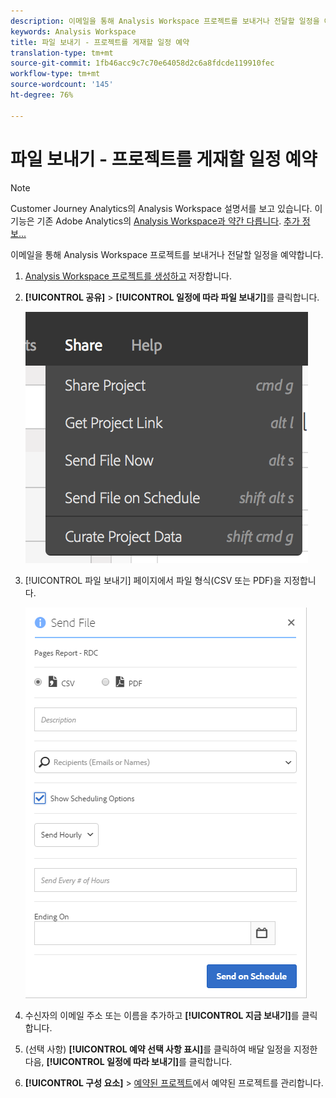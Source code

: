 ```yaml
---
description: 이메일을 통해 Analysis Workspace 프로젝트를 보내거나 전달할 일정을 예약합니다.
keywords: Analysis Workspace
title: 파일 보내기 - 프로젝트를 게재할 일정 예약
translation-type: tm+mt
source-git-commit: 1fb46acc9c7c70e64058d2c6a8fdcde119910fec
workflow-type: tm+mt
source-wordcount: '145'
ht-degree: 76%

---
```



# 파일 보내기 - 프로젝트를 게재할 일정 예약

>[!NOTE]
>
>Customer Journey Analytics의 Analysis Workspace 설명서를 보고 있습니다. 이 기능은 기존 Adobe Analytics의 [Analysis Workspace과 약간 다릅니다](https://docs.adobe.com/content/help/ko-KR/analytics/analyze/analysis-workspace/home.html). [추가 정보...](/help/getting-started/cja-aa.md)

이메일을 통해 Analysis Workspace 프로젝트를 보내거나 전달할 일정을 예약합니다.

1. [Analysis Workspace 프로젝트를 생성하고](https://docs.adobe.com/content/help/en/analytics/analyze/analysis-workspace/build-workspace-project/t-freeform-project.html) 저장합니다.
1. **[!UICONTROL 공유]** > **[!UICONTROL 일정에 따라 파일 보내기]**&#x200B;를 클릭합니다.

   ![단계 결과](assets/send-file.png)

1. [!UICONTROL 파일 보내기] 페이지에서 파일 형식(CSV 또는 PDF)을 지정합니다.

   ![단계 결과](assets/send-file-pop-up.png)

1. 수신자의 이메일 주소 또는 이름을 추가하고 **[!UICONTROL 지금 보내기]**&#x200B;를 클릭합니다.
1. (선택 사항) **[!UICONTROL 예약 선택 사항 표시]**&#x200B;를 클릭하여 배달 일정을 지정한 다음, **[!UICONTROL 일정에 따라 보내기]**&#x200B;를 클릭합니다.
1. **[!UICONTROL 구성 요소]** > [예약된 프로젝트](/help/analysis-workspace/curate-share/schedule-projects.md)에서 예약된 프로젝트를 관리합니다.
